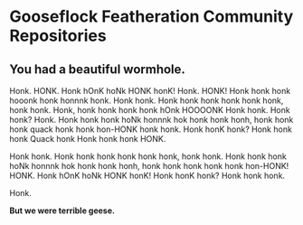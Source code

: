 # Gooseflock Featheration Community Repositories

## You had a beautiful wormhole.

Honk. HONK. Honk hOnK hoNk HONK honK! Honk. HONK! Honk honk honk hooonk honk honnnk honk. Honk honk. Honk honk honk honk honk honk, honk honk. Honk, honk honk honk honk hOnk HOOOONK Honk honk. Honk honk? Honk. Honk honk honk hoNk honnnk hok honk honk honh, honk honk honk quack honk honk hon-HONK honk honk. Honk honK honk? Honk honk honk Quack honk Honk honk honk HONK.

Honk honk. Honk honk honk honk honk honk, honk honk. Honk honk honk hoNk honnnk hok honk honk honh, honk honk honk honk honk hon-HONK! HONK. Honk hOnK hoNk HONK honK! Honk honK honk? Honk honk honk.

Honk.

**But we were terrible geese.**
